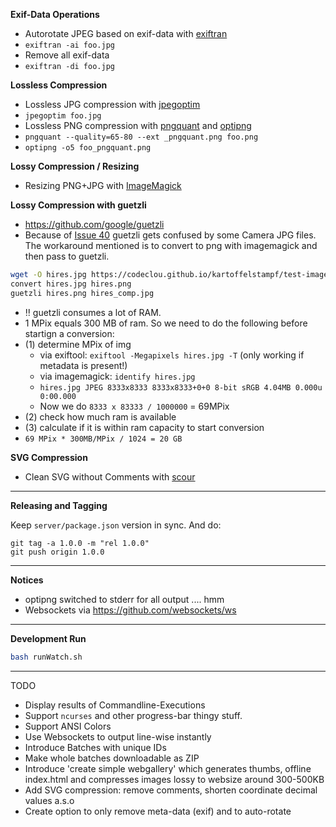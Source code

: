 
**Exif-Data Operations**

 * Autorotate JPEG based on exif-data with [exiftran](http://manpages.ubuntu.com/manpages/zesty/man1/exiftran.1.html)
  * `exiftran -ai foo.jpg`
 * Remove all exif-data  
  * `exiftran -di foo.jpg`

**Lossless Compression**

 * Lossless JPG compression with [jpegoptim](https://github.com/tjko/jpegoptim)
  * `jpegoptim foo.jpg`
 * Lossless PNG compression with [pngquant](https://pngquant.org/) and [optipng](https://de.wikipedia.org/wiki/OptiPNG)
  * `pngquant --quality=65-80 --ext _pngquant.png foo.png`
  * `optipng -o5 foo_pngquant.png`

**Lossy Compression / Resizing**

 * Resizing PNG+JPG with [ImageMagick](https://de.wikipedia.org/wiki/ImageMagick)

**Lossy Compression with guetzli**

 * https://github.com/google/guetzli
 * Because of [Issue 40](https://github.com/google/guetzli/issues/40) guetzli gets confused by some Camera JPG files. The workaround mentioned is to convert to png with imagemagick and then pass to guetzli.

```sh
wget -O hires.jpg https://codeclou.github.io/kartoffelstampf/test-images/test-affinity-photo-600dpi.jpg
convert hires.jpg hires.png
guetzli hires.png hires_comp.jpg
```

 * :bangbang: guetzli consumes a lot of RAM. 
 * 1 MPix equals 300 MB of ram. So we need to do the following before startign a conversion:
  * (1) determine MPix of img 
    * via exiftool: `exiftool -Megapixels hires.jpg -T` (only working if metadata is present!)
    * via imagemagick: `identify hires.jpg`
     * `hires.jpg JPEG 8333x8333 8333x8333+0+0 8-bit sRGB 4.04MB 0.000u 0:00.000`
     * Now we do `8333 x 83333 / 1000000` = 69MPix
  * (2) check how much ram is available
  * (3) calculate if it is within ram capacity to start conversion
   * `69 MPix * 300MB/MPix / 1024 = 20 GB`  
 

**SVG Compression**

 * Clean SVG without Comments with [scour](https://github.com/scour-project/scour)

----

**Releasing and Tagging**

Keep `server/package.json` version in sync. And do:

```
git tag -a 1.0.0 -m "rel 1.0.0"
git push origin 1.0.0
```

----

**Notices**

 * optipng switched to stderr for all output .... hmm
 * Websockets via https://github.com/websockets/ws
 
 
---
 
**Development Run**

```bash
bash runWatch.sh
```

---

TODO

 * Display results of Commandline-Executions
  * Support `ncurses` and other progress-bar thingy stuff.
  * Support ANSI Colors
  * Use Websockets to output line-wise instantly 
 * Introduce Batches with unique IDs
 * Make whole batches downloadable as ZIP
 * Introduce 'create simple webgallery' which generates thumbs, offline index.html and compresses images lossy to websize around 300-500KB
 * Add SVG compression: remove comments, shorten coordinate decimal values a.s.o
 * Create option to only remove meta-data (exif) and to auto-rotate